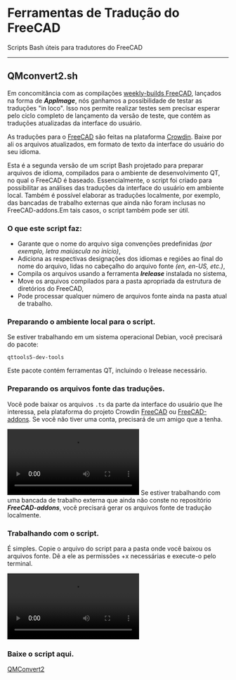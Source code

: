 # Ferramentas de Tradução do FreeCAD
Scripts Bash úteis para tradutores do FreeCAD

---

## QMconvert2.sh
Em concomitância com as compilações [weekly-builds FreeCAD](https://github.com/FreeCAD/FreeCAD-Bundle/releases/tag/weekly-builds), lançados na forma de _**AppImage**_, nós ganhamos a possibilidade de testar as traduções "in loco". Isso nos permite realizar testes sem precisar esperar pelo ciclo completo de lançamento da versão de teste, que contém as traduções atualizadas da interface do usuário.

As traduções para o [FreeCAD](https://www.freecad.org/index.php?lang=pl) são feitas na plataforma [Crowdin](https://crowdin.com/project/freecad/pl). Baixe por ali os arquivos atualizados, em formato de texto da interface do usuário do seu idioma.

Esta é a segunda versão de um script Bash projetado para preparar arquivos de idioma, compilados para o ambiente de desenvolvimento QT, no qual o FreeCAD é baseado. Essencialmente, o script foi criado para possibilitar as análises das traduções da interface do usuário em ambiente local. Também é possível elaborar as traduções localmente, por exemplo, das bancadas de trabalho externas que ainda não foram inclusas no FreeCAD-addons.Em tais casos, o script também pode ser útil.

### O que este script faz:
* Garante que o nome do arquivo siga convenções predefinidas _(por exemplo, letra maiúscula no início)_,
* Adiciona as respectivas designações dos idiomas e regiões ao final do nome do arquivo, lidas no cabeçalho do arquivo fonte _(en, en-US, etc.)_,
* Compila os arquivos usando a ferramenta ***lrelease*** instalada no sistema,
* Move os arquivos compilados para a pasta apropriada da estrutura de diretórios do FreeCAD,
* Pode processar qualquer número de arquivos fonte ainda na pasta atual de trabalho.

### Preparando o ambiente local para o script.
Se estiver trabalhando em um sistema operacional Debian, você precisará do pacote:
```
qttools5-dev-tools
```
Este pacote contém ferramentas QT, incluindo o lrelease necessário.

### Preparando os arquivos fonte das traduções.
Você pode baixar os arquivos `.ts` da parte da interface do usuário que lhe interessa, pela plataforma do projeto Crowdin [FreeCAD](https://crowdin.com/project/freecad/pl) ou [FreeCAD-addons](https://crowdin.com/project/freecad-addons). Se você não tiver uma conta, precisará de um amigo que a tenha.

![Como baixar o arquivo fonte](/images/download_2024-02-15_13-56.webm)
Se estiver trabalhando com uma bancada de trabalho externa que ainda não conste no repositório ***FreeCAD-addons***, você precisará gerar os arquivos fonte de tradução localmente.

### Trabalhando com o script.
É simples. Copie o arquivo do script para a pasta onde você baixou os arquivos fonte. Dê a ele as permissões +x necessárias e execute-o pelo terminal.

![Operação do script](/images/QMConvwet2_2024-02-15_14-53.webm)

### Baixe o script aqui.
[QMConvert2](/bash_scripts/QMconvert2.sh)
